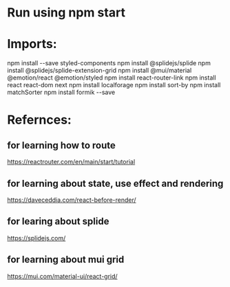 # Run using npm start

# Imports:

npm install --save styled-components
npm install @splidejs/splide
npm install @splidejs/splide-extension-grid
npm install @mui/material @emotion/react @emotion/styled
npm install react-router-link
npm install react react-dom next
npm install localforage
npm install sort-by
npm install matchSorter
npm install formik --save

# Refernces:
## for learning how to route
https://reactrouter.com/en/main/start/tutorial
## for learning about state, use effect and rendering
https://daveceddia.com/react-before-render/
## for learing about splide
https://splidejs.com/
## for learning about mui grid
https://mui.com/material-ui/react-grid/
